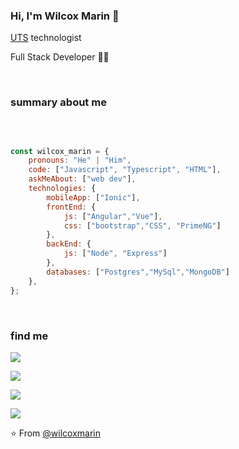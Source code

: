 ### Hi, I'm Wilcox Marin 👋

<a href="https://www.uts.edu.co/sitio/" target="_blank">UTS</a> technologist

 <p>Full Stack Developer 👨‍💻</p>

​

### summary about me

​

```javascript

const wilcox_marin = {
    pronouns: "He" | "Him",
    code: ["Javascript", "Typescript", "HTML"],
    askMeAbout: ["web dev"],
    technologies: {
        mobileApp: ["Ionic"],
        frontEnd: {
            js: ["Angular","Vue"],
            css: ["bootstrap","CSS", "PrimeNG"]
        },
        backEnd: {
            js: ["Node", "Express"]
        },
        databases: ["Postgres","MySql","MongoDB"]
    },
};

```

​

### find me

[![](https://img.shields.io/badge/Gitlab-wilcoxmarindeveloper-orange)](https://gitlab.com/wilcoxmarin)

[![](https://img.shields.io/badge/LinkedIn-wilcoxmarin-blue)](https://www.linkedin.com/in/wilcox-marin-b91a6b17b/)

[![](https://img.shields.io/badge/Gmail-wilcoxmarindeveloper%40gmail.com-red)](mailto:wilcoxmarindeveloper@gmail.com)

[![](https://img.shields.io/github/followers/wilcoxmarin?style=social)](https://gitlab.com/wilcoxmarin)

⭐️ From [@wilcoxmarin](https://github.com/wilcoxmarin)